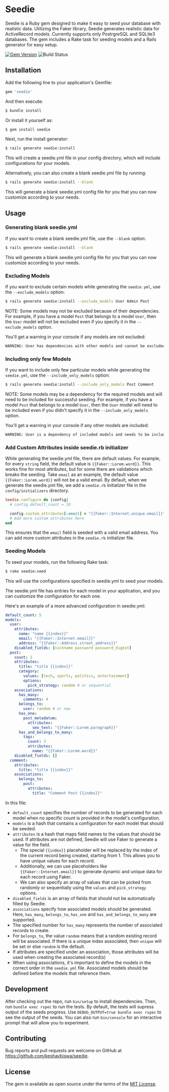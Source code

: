 # Seedie

Seedie is a Ruby gem designed to make it easy to seed your database with realistic data.
Utilizing the Faker library, Seedie generates realistic data for ActiveRecord models.
Currently supports only PostrgreSQL and SQLite3 databases.
The gem includes a Rake task for seeding models and a Rails generator for easy setup.

[![Gem Version](https://badge.fury.io/rb/seedie.svg)](https://badge.fury.io/rb/seedie)
![Build Status](https://github.com/keshavbiswa/seedie/workflows/CI/badge.svg?branch=main)

## Installation

Add the following line to your application's Gemfile:

```bash
gem 'seedie'
```

And then execute:

```bash
$ bundle install
```

Or install it yourself as:

```bash
$ gem install seedie
```
Next, run the install generator:

```bash
$ rails generate seedie:install
```
This will create a seedie.yml file in your config directory, which will include configurations for your models.

Alternatively, you can also create a blank seedie.yml file by running:

```bash
$ rails generate seedie:install --blank
```

This will generate a blank seedie.yml config file for you that you can now customize according to your needs.

## Usage

### Generating blank seedie.yml
If you want to create a blank seedie.yml file, use the `--blank` option:

```bash
$ rails generate seedie:install --blank
```

This will generate a blank seedie.yml config file for you that you can now customize according to your needs.

### Excluding Models
If you want to exclude certain models while generating the `seedie.yml`, use the `--exclude_models` option:

```bash
$ rails generate seedie:install --exclude_models User Admin Post
```

NOTE: Some models may not be excluded because of their dependencies. For example, if you have a model `Post` that belongs to a model `User`, then the `User` model will not be excluded even if you specify it in the `--exclude_models` option.

You'll get a warning in your console if any models are not excluded:

```bash
WARNING: User has dependencies with other models and cannot be excluded.
```

### Including only few Models
If you want to include only few particular models while generating the `seedie.yml`, use the `--include_only_models` option:

```bash
$ rails generate seedie:install --include_only_models Post Comment
```

NOTE: Some models may be a dependency for the required models and will need to be included for successful seeding. For example, if you have a model `Post` that belongs to a model `User`, then the `User` model will need to be included even if you didn't specify it in the `--include_only_models` option.

You'll get a warning in your console if any other models are included:

```bash
WARNING: User is a dependency of included models and needs to be included.
```

### Add Custom Attributes inside seedie.rb initializer

While generating the seedie.yml file, there are default values.
For example, for every `string` field, the default value is `{{Faker::Lorem.word}}`.
This works fine for most attributes, but for some there are validations which breaks the seeding.
Take `email` as an example, the default value `{{Faker::Lorem.word}}` will not be a valid email.
By default, when we generate the seedie.yml file, we add a `seedie.rb` initializer file in the `config/initializers` directory.

```ruby
Seedie.configure do |config|
  # config.default_count = 10

  config.custom_attributes[:email] = "{{Faker::Internet.unique.email}}"
  # Add more custom attributes here
end
```

This ensures that the `email` field is seeded with a valid email address.
You can add more custom attributes in the `seedie.rb` initializer file.

### Seeding Models

To seed your models, run the following Rake task:

```bash
$ rake seedie:seed
```

This will use the configurations specified in seedie.yml to seed your models.

The seedie.yml file has entries for each model in your application, and you can customize the configuration for each one. 

Here's an example of a more advanced configuration in seedie.yml:


```yaml
default_count: 5
models:
  user:
    attributes:
      name: "name {{index}}"
      email: "{{Faker::Internet.email}}"
      address: "{{Faker::Address.street_address}}"
    disabled_fields: [nickname password password_digest]
  post:
    count: 2
    attributes:
      title: "title {{index}}"
      category:
        values: [tech, sports, politics, entertainment]
        options: 
          pick_strategy: random # or sequential
    associations:
      has_many:
        comments: 4
      belongs_to:
        user: random # or new
      has_one:
        post_metadatum: 
          attributes:
            seo_text: "{{Faker::Lorem.paragraph}}"
      has_and_belongs_to_many:
        tags:
          count: 3
          attributes:
            name: "{{Faker::Lorem.word}}"
    disabled_fields: []
  comment:
    attributes:
      title: "title {{index}}"
    associations:
      belongs_to:
        post:
          attributes:
            title: "Comment Post {{index}}"

```

In this file:

- `default_count` specifies the number of records to be generated for each model when no specific count is provided in the model's configuration.
- `models` is a hash that contains a configuration for each model that should be seeded.
- `attributes` is a hash that maps field names to the values that should be used. If attributes are not defined, Seedie will use Faker to generate a value for the field.
  - The special `{{index}}` placeholder will be replaced by the index of the current record being created, starting from 1. This allows you to have unique values for each record.
  - Additionally, we can use placeholders like `{{Faker::Internet.email}}` to generate dynamic and unique data for each record using Faker.
  - We can also specify an array of values that can be picked from randomly or sequentially using the `values` and `pick_strategy` options.
- `disabled_fields` is an array of fields that should not be automatically filled by Seedie.
- `associations` specify how associated models should be generated. Here, `has_many`, `belongs_to`, `has_one` and `has_and_belongs_to_many` are supported.
- The specified number for `has_many` represents the number of associated records to create.
- For `belongs_to`, the value `random` means that a random existing record will be associated. If there is a unique index associated, then `unique` will be set or else `random` is the default.
- If attributes are specified under an association, those attributes will be used when creating the associated record(s)
- When using associations, it's important to define the models in the correct order in the `seedie.yml` file. Associated models should be defined before the models that reference them.

## Development

After checking out the repo, run `bin/setup` to install dependencies. 
Then, run `bundle exec rspec` to run the tests.
By default, the tests will supress output of the seeds progress.
Use `DEBUG_OUTPUT=true bundle exec rspec` to see the output of the seeds.
You can also run `bin/console` for an interactive prompt that will allow you to experiment.

## Contributing

Bug reports and pull requests are welcome on GitHub at https://github.com/keshavbiswa/seedie.

## License

The gem is available as open source under the terms of the [MIT License](https://opensource.org/licenses/MIT).
